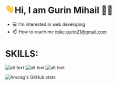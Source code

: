 
# <img src="https://raw.githubusercontent.com/ABSphreak/ABSphreak/master/gifs/Hi.gif" width="30px">Hi, I am Gurin Mihail 👨‍💻
- 💻 I’m interested in web developing 
- 📫 How to reach me mike.gurin21@gmail.com

# SKILLS:
 ![alt text](https://camo.githubusercontent.com/9d07c04bdd98c662d5df9d4e1cc1de8446ffeaebca330feb161f1fb8e1188204/68747470733a2f2f696d672e736869656c64732e696f2f62616467652f4a6176615363726970742d4637444631453f7374796c653d666f722d7468652d6261646765266c6f676f3d6a617661736372697074266c6f676f436f6c6f723d626c61636b) ![alt text](https://camo.githubusercontent.com/d63d473e728e20a286d22bb2226a7bf45a2b9ac6c72c59c0e61e9730bfe4168c/68747470733a2f2f696d672e736869656c64732e696f2f62616467652f48544d4c352d4533344632363f7374796c653d666f722d7468652d6261646765266c6f676f3d68746d6c35266c6f676f436f6c6f723d7768697465) ![alt text](https://camo.githubusercontent.com/e8ba07fa7cc79831afca90c574b74f1eefd0bf76af4e498cb0674330a1634e2a/68747470733a2f2f696d672e736869656c64732e696f2f62616467652f4353532d3233393132303f267374796c653d666f722d7468652d6261646765266c6f676f3d63737333266c6f676f436f6c6f723d7768697465)


![Anurag's GitHub stats](https://github-readme-stats.vercel.app/api?username=mikexado&show_icons=true&theme=radical)

<!---
MikeXado/MikeXado is a ✨ special ✨ repository because its `README.md` (this file) appears on your GitHub profile.
You can click the Preview link to take a look at your changes.
--->
